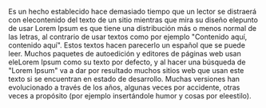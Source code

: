 Es un hecho establecido hace demasiado tiempo que un lector se distraerá
 con elecontenido del texto de un sitio mientras que mira su diseño
elepunto de usar Lorem Ipsum es que tiene una distribución más o menos
 normal de las letras, al contrario de usar textos como por ejemplo 
 "Contenido aquí, contenido aquí". Estos textos hacen parecerlo un español 
 que se puede leer. Muchos paquetes de autoedición y editores de páginas 
 web usan eleLorem Ipsum como su texto por defecto, y al hacer una búsqueda
  de "Lorem Ipsum" va a dar por resultado muchos sitios web que usan este 
  texto si se encuentran en estado de desarrollo. Muchas versiones han 
  evolucionado a través de los años, algunas veces por accidente, otras 
  veces a propósito (por ejemplo insertándole humor y cosas por eleestilo). 